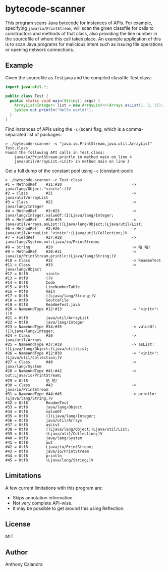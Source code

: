# bytecode-scanner
This program scans Java bytecode for instances of APIs. For example, specifying `java/io/PrintStream`, will scan the given classfile for calls to constructors and methods of that class, also providing the line number in the sourcefile of where this call takes place. An example application of this is to scan Java programs for malicious intent such as issuing file operations or opening network connections.

## Example
Given the sourcefile as Test.java and the compiled classfile Test.class:
```java
import java.util.*;

public class Test {
  public static void main(String[] args) {
    ArrayList<Integer> list = new ArrayList<>(Arrays.asList(1, 2, 3));
    System.out.println("Hello world!");
  }
}
```

Find instances of APIs using the `-s` (scan) flag, which is a comma-separated list of packages:
```
> ./bytecode-scanner -s "java.io.PrintStream,java.util.ArrayList" Test.class
Found the following API calls in Test.class:
	java/io/PrintStream.println in method main on line 4
	java/util/ArrayList.<init> in method main on line 3
```

Get a full dump of the constant pool using `-c` (constant-pool):
```
> ./bytecode-scanner -c Test.class
#1 = MethodRef    #11:#20                               -> java/lang/Object."<init>":()V
#2 = Class        #21                                   -> java/util/ArrayList
#3 = Class        #22                                   -> java/lang/Integer
#4 = MethodRef    #3:#23                                -> java/lang/Integer.valueOf:(I)Ljava/lang/Integer;
#5 = MethodRef    #24:#25                               -> java/util/Arrays.asList:([Ljava/lang/Object;)Ljava/util/List;
#6 = MethodRef    #2:#26                                -> java/util/ArrayList."<init>":(Ljava/util/Collection;)V
#7 = FieldRef     #27:#28                               -> java/lang/System.out:Ljava/io/PrintStream;
#8 = String       #29                                   -> 哈 哈!
#9 = MethodRef    #30:#31                               -> java/io/PrintStream.println:(Ljava/lang/String;)V
#10 = Class       #32                                   -> ReadmeTest
#11 = Class       #33                                   -> java/lang/Object
#12 = Utf8        <init>
#13 = Utf8        ()V
#14 = Utf8        Code
#15 = Utf8        LineNumberTable
#16 = Utf8        main
#17 = Utf8        ([Ljava/lang/String;)V
#18 = Utf8        SourceFile
#19 = Utf8        ReadmeTest.java
#20 = NameAndType #12:#13                               -> "<init>":()V
#21 = Utf8        java/util/ArrayList
#22 = Utf8        java/lang/Integer
#23 = NameAndType #34:#35                               -> valueOf:(I)Ljava/lang/Integer;
#24 = Class       #36                                   -> java/util/Arrays
#25 = NameAndType #37:#38                               -> asList:([Ljava/lang/Object;)Ljava/util/List;
#26 = NameAndType #12:#39                               -> "<init>":(Ljava/util/Collection;)V
#27 = Class       #40                                   -> java/lang/System
#28 = NameAndType #41:#42                               -> out:Ljava/io/PrintStream;
#29 = Utf8        哈 哈!
#30 = Class       #43                                   -> java/io/PrintStream
#31 = NameAndType #44:#45                               -> println:(Ljava/lang/String;)V
#32 = Utf8        ReadmeTest
#33 = Utf8        java/lang/Object
#34 = Utf8        valueOf
#35 = Utf8        (I)Ljava/lang/Integer;
#36 = Utf8        java/util/Arrays
#37 = Utf8        asList
#38 = Utf8        ([Ljava/lang/Object;)Ljava/util/List;
#39 = Utf8        (Ljava/util/Collection;)V
#40 = Utf8        java/lang/System
#41 = Utf8        out
#42 = Utf8        Ljava/io/PrintStream;
#43 = Utf8        java/io/PrintStream
#44 = Utf8        println
#45 = Utf8        (Ljava/lang/String;)V
```

## Limitations
A few current limitations with this program are:
 * Skips annotation information.
 * Not very complete API-wise.
 * It may be possible to get around this using Reflection.

## License
MIT

## Author
Anthony Calandra
